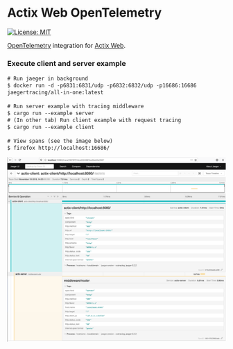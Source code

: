 # Actix Web OpenTelemetry

[![License: MIT](https://img.shields.io/badge/license-MIT-blue.svg)](LICENSE.txt)

[OpenTelemetry](https://opentelemetry.io/) integration for [Actix Web](https://actix.rs/).

### Execute client and server example

```console
# Run jaeger in background
$ docker run -d -p6831:6831/udp -p6832:6832/udp -p16686:16686 jaegertracing/all-in-one:latest

# Run server example with tracing middleware
$ cargo run --example server
# (In other tab) Run client example with request tracing
$ cargo run --example client

# View spans (see the image below)
$ firefox http://localhost:16686/
```

![Jaeger UI](trace.png)